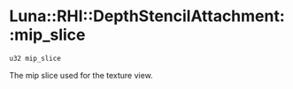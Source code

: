 # Luna::RHI::DepthStencilAttachment::mip_slice

```c++
u32 mip_slice
```

The mip slice used for the texture view. 

